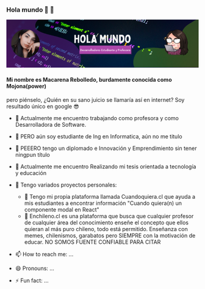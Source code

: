 ### Hola mundo 🧡 👋

<!--
**mojonapower/mojonapower** is a ✨ _special_ ✨ repository because its `README.md` (this file) appears on your GitHub profile.

Here are some ideas to get you started:

- 🔭 I’m currently working on ...
- 🌱 I’m currently learning ...
- 👯 I’m looking to collaborate on ...
- 🤔 I’m looking for help with ...
- 💬 Ask me about ...
- 📫 How to reach me: ...
- 😄 Pronouns: ...
- ⚡ Fun fact: ...
-->
<div>
<img src="./img/Diseño sin título (2).png"  width="800" />

#### Mi nombre es Macarena Rebolledo, burdamente conocida como Mojona(power) 
pero piénselo, ¿Quién en su sano juicio se llamaría así en internet? Soy resultado único en google 😎 
- 🔭 Actualmente me encuentro trabajando como profesora y como Desarrolladora de Software.
- 🤔 PERO aún soy estudiante de Ing en Informatica, aún no me titulo
- 🤔 PEEERO tengo un diplomado e Innovación y Emprendimiento sin tener ningpun título 
- 🌱 Actualmente me encuentro Realizando mi tesis orientada a tecnología y educación
- 👯 Tengo variados proyectos personales:

    - 🤔 Tengo mi propia plataforma llamada Cuandoquiera.cl que ayuda a mis estudiantes a encontrar información "Cuando quiera(n) un componente modal en React"
    - 💬 Enchileno.cl es una plataforma que busca que cualquier profesor de cualquier área del conocimiento enseñe el concepto que ellos quieran al más puro chileno, todo está permitido. Enseñanza con memes, chilenismos, garabatos pero SIEMPRE con la motivación de educar. NO SOMOS FUENTE CONFIABLE PARA CITAR
- 📫 How to reach me: ...
- 😄 Pronouns: ...
- ⚡ Fun fact: ...
